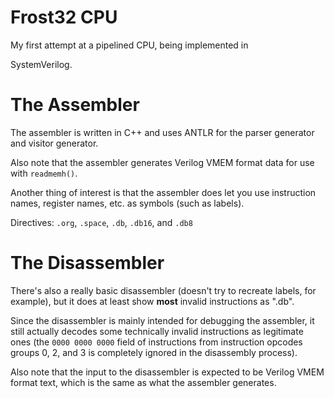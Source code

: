 # Frost32 CPU
My first attempt at a pipelined CPU, being implemented in
<!--
[MyHDL](http://myhdl.org/).
-->
SystemVerilog.


# The Assembler
The assembler is written in C++ and uses ANTLR for the parser generator and
visitor generator.

Also note that the assembler generates Verilog VMEM format data for use
with ``readmemh()``.

Another thing of interest is that the assembler does let you use
instruction names, register names, etc. as symbols (such as labels).

Directives:  ``.org``, ``.space``, ``.db``, ``.db16``, and ``.db8``

# The Disassembler
There's also a really basic disassembler (doesn't try to recreate labels,
for example), but it does at least show **most** invalid instructions as
".db".

Since the disassembler is mainly intended for debugging the assembler, it
still actually decodes some technically invalid instructions as legitimate
ones (the ``0000 0000 0000`` field of instructions from instruction opcodes
groups 0, 2, and 3 is completely ignored in the disassembly process).

Also note that the input to the disassembler is expected to be Verilog VMEM
format text, which is the same as what the assembler generates.
